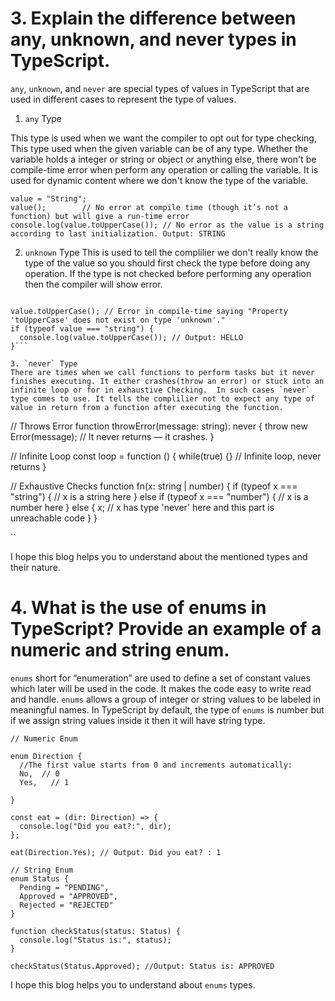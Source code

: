 # 3. Explain the difference between any, unknown, and never types in TypeScript.

`any`, `unknown`, and `never` are special types of values in TypeScript that are used in different cases to represent the type of values.
1. `any` Type

This type is used when we want the compiler to opt out for type checking, This type used when the given variable can be of any type. Whether the variable holds a integer or string or object or anything else, there won't be compile-time error when perform any operation or calling the variable. It is used for dynamic content where we don't know the type of the variable.
```let value: any = 43;
value = "String";
value();        // No error at compile time (though it’s not a function) but will give a run-time error 
console.log(value.toUpperCase()); // No error as the value is a string according to last initialization. Output: STRING
```
2. `unknown` Type
This is used to tell the complilier we don't really know the type of the value so you should first check the type before doing any operation. If the type is not checked before performing any operation then the compiler will show error.

```let value: unknown = "hello";

value.toUpperCase(); // Error in compile-time saying "Property 'toUpperCase' does not exist on type 'unknown'."
if (typeof value === "string") {
  console.log(value.toUpperCase()); // Output: HELLO
}```

3. `never` Type
There are times when we call functions to perform tasks but it never finishes executing. It either crashes(throw an error) or stuck into an infinite loop or for in exhaustive Checking.  In such cases `never` type comes to use. It tells the complilier not to expect any type of value in return from a function after executing the function.

```
// Throws Error
function throwError(message: string): never {
  throw new Error(message); // It never returns — it crashes.
} 

// Infinite Loop
const loop = function () {
    while(true) {} // Infinite loop, never returns
}


// Exhaustive Checks
function fn(x: string | number) {
  if (typeof x === "string") {
    // x is a string here
  } else if (typeof x === "number") {
    // x is a number here
  } else {
    x; // x has type 'never' here and this part is unreachable code
  }
}

``

I hope this blog helps you to understand about the mentioned types and their nature.


# 4. What is the use of enums in TypeScript? Provide an example of a numeric and string enum.

`enums` short for “enumeration” are used to define a set of constant values which later will be used in the code. It makes the code easy to write read and handle. `enums` allows a group of integer or string values to be labeled in meaningful names. In TypeScript by default, the type of `enums` is number but if we assign string values inside it then it will have string type. 

```
// Numeric Enum

enum Direction {
  //The first value starts from 0 and increments automatically:
  No,  // 0
  Yes,   // 1

}

const eat = (dir: Direction) => {
  console.log("Did you eat?:", dir);
};

eat(Direction.Yes); // Output: Did you eat? : 1
```

```
// String Enum
enum Status {
  Pending = "PENDING",
  Approved = "APPROVED",
  Rejected = "REJECTED"
}

function checkStatus(status: Status) {
  console.log("Status is:", status);
}

checkStatus(Status.Approved); //Output: Status is: APPROVED

```
I hope this blog helps you to understand about `enums` types.